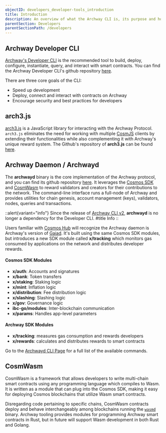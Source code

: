 ```yaml
---
objectID: developers_developer-tools_introduction
title: Introduction
description: An overview of what the Archway CLI is, its purpose and how it can be used to interact with the Archway Network
parentSection: Developers
parentSectionPath: /developers
---
```


## Archway Developer CLI

[Archway's Developer CLI](/developers/developer-tools/developer-cli) is the recommended tool to build, deploy, configure, instantiate, query, and interact with smart contracts. You can find the Archway Developer CLI's github repository <a href="https://github.com/archway-network/archway-cli" target="_blank" >here</a>.

There are three core goals of the CLI:

- Speed up development
- Deploy, connect and interact with contracts on Archway
- Encourage security and best practices for developers

## arch3.js

[arch3.js](/developers/developer-tools/arch3js/introduction) is a JavaScript library for interacting with the Archway Protocol. `arch3.js` eliminates the need for working with multiple <a href="https://github.com/cosmos/cosmjs" target="_blank" >CosmJS</a> clients by extending their functionalities while also complementing it with Archway's unique reward system. The Github's repository of **arch3.js** can be found <a href="https://github.com/archway-network/arch3.js" target="_blank" >here</a>.



## Archway Daemon / Archwayd

The **archwayd** binary is the core implementation of the Archway protocol, and you can find its github repository <a href="https://github.com/archway-network/archway" target="_blank" >here<a>. It leverages the <a href="https://github.com/cosmos/cosmos-sdk" target="_blank" >Cosmos SDK</a> and <a href="https://github.com/CosmWasm/cosmwasm" target="_blank" >CosmWasm</a> to reward validators and creators for their contributions to the network. The command-line interface runs a full-node of Archway and provides utilities for chain genesis, account management (keys), validators, nodes, queries and transactions.

::alert{variant="info"}
Since the release of [Archway CLI v2](/developers/developer-tools/developer-cli), **archwayd** is no longer a dependency for the Developer CLI. 
#title
Info
::


Users familiar with <a href="https://github.com/cosmos/gaia" target="_blank" >Cosmos Hub</a> will recognize the Archway daemon is Archway's version of <a href="https://hub.cosmos.network/main/getting-started/what-is-gaia.html" target="_blank" >Gaiad</a>. It's built using the same Cosmos SDK modules, but introduces a new SDK module called **x/tracking** which monitors gas consumed by applications on the network and distributes developer rewards.

#### Cosmos SDK Modules

- **x/auth**: Accounts and signatures
- **x/bank**: Token transfers
- **x/staking**: Staking logic
- **x/mint**: Inflation logic
- **x/distribution**: Fee distribution logic
- **x/slashing**: Slashing logic
- **x/gov**: Governance logic
- **ibc-go/modules**: Inter-blockchain communication
- **x/params**: Handles app-level parameters

#### Archway SDK Modules

- **x/tracking**: measures gas consumption and rewards developers
- **x/rewards**: calculates and distributes rewards to smart contracts

Go to the [Archwayd CLI Page](./daemon) for a full list of the available commands.

## CosmWasm

CosmWasm is a framework that allows developers to write multi-chain smart contracts using any programming language which compiles to Wasm. It is written as a module that can plug into the Cosmos SDK, making it easy for deploying Cosmos blockchains that utilize Wasm smart contracts.

Disregarding code pertaining to specific chains, CosmWasm contracts deploy and behave interchangeably among blockchains running the <a href="https://github.com/CosmWasm/wasmd" target="_blank" >`wasmd`</a> binary. Archway tooling provides modules for programming Archway smart contracts in Rust, but in future will support Wasm development in both Rust and Golang.

